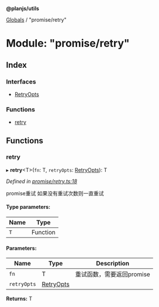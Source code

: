 **@planjs/utils**

[Globals](../README.md) / "promise/retry"

# Module: "promise/retry"

## Index

### Interfaces

* [RetryOpts](../interfaces/_promise_retry_.retryopts.md)

### Functions

* [retry](_promise_retry_.md#retry)

## Functions

### retry

▸ **retry**\<T>(`fn`: T, `retryOpts`: [RetryOpts](../interfaces/_promise_retry_.retryopts.md)): T

*Defined in [promise/retry.ts:18](https://github.com/planjs/utils/blob/af978cc/src/promise/retry.ts#L18)*

promise重试
如果没有重试次数则一直重试

#### Type parameters:

Name | Type |
------ | ------ |
`T` | Function |

#### Parameters:

Name | Type | Description |
------ | ------ | ------ |
`fn` | T | 重试函数，需要返回promise |
`retryOpts` | [RetryOpts](../interfaces/_promise_retry_.retryopts.md) |   |

**Returns:** T
